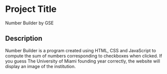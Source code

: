 # Project Title

Number Builder by GSE

## Description

Number Builder is a program created using HTML, CSS and JavaScript to compute the sum of numbers corresponding to checkboxes when clicked. If you guess The University of Miami founding year correctly, the website will display an image of the institution.
